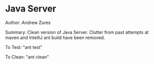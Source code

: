 Java Server
=================
Author:  Andrew Zures

Summary:  Clean version of Java Server.  Clutter from past attempts at maven and IntelliJ ant build have been removed.

To Test:
"ant test"

To Clean:
"ant clean"
